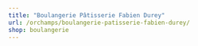 ```yaml
---
title: "Boulangerie Pâtisserie Fabien Durey"
url: /orchamps/boulangerie-patisserie-fabien-durey/
shop: boulangerie
---
```

